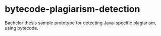 # bytecode-plagiarism-detection

Bachelor thesis sample prototype for detecting Java-specific plagiarism, using bytecode.
